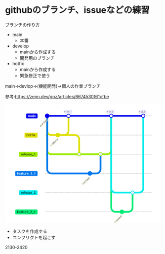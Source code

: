 # githubのブランチ、issueなどの練習

ブランチの作り方

- main
  - 本番
- develop
  - mainから作成する
  - 開発用のブランチ
- hotfix
  - mainから作成する
  - 緊急修正で使う

main→devlop→(機能開発)→個人の作業ブランチ

参考:<https://zenn.dev/gnz/articles/6674530f61cfbe>

![alt text](image-1.png)

- タスクを作成する
- コンフリクトを起こす

2130-2420
